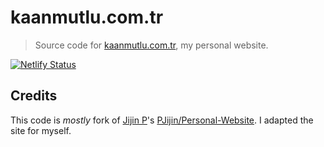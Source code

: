 # kaanmutlu.com.tr

> Source code for [kaanmutlu.com.tr](https://kaanmutlu.com.tr), my personal website.

[![Netlify Status](https://api.netlify.com/api/v1/badges/d3778f94-396e-478f-9021-8372558aefae/deploy-status)](https://app.netlify.com/sites/kaanmutlu/deploys)

## Credits

This code is _mostly_ fork of [Jijin P](https://personal-website.pjijin1.now.sh/)'s [PJijin/Personal-Website](https://github.com/PJijin/Personal-Website). I adapted the site for myself.
